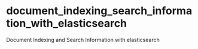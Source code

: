 # document_indexing_search_information_with_elasticsearch
Document Indexing and Search Information with elasticsearch
